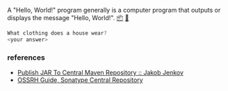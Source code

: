 A "Hello, World!" program generally is a computer program that outputs
or displays the message "Hello, World!". [:package:] [:ledger:]

```java
What clothing does a house wear?
<your answer>
```


### references

- [Publish JAR To Central Maven Repository :: Jakob Jenkov](http://tutorials.jenkov.com/maven/publish-to-central-maven-repository.html)
- [OSSRH Guide, Sonatype Central Repository](https://central.sonatype.org/pages/ossrh-guide.html)

[:package:]: https://search.maven.org/artifact/io.github.javaf/hello-world
[:ledger:]: https://repo1.maven.org/maven2/io/github/javaf/hello-world/
